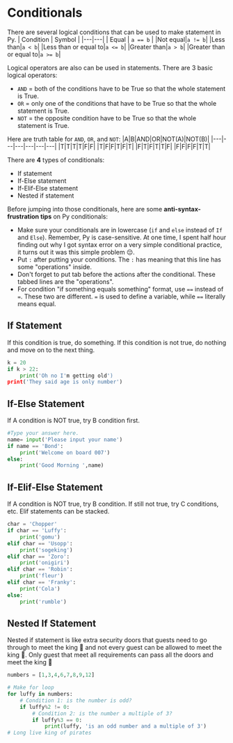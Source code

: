 # Conditionals
There are several logical conditions that can be used to make statement in Py.
| Condition | Symbol |
|---|---|
| Equal | `a == b` |
|Not equal|`a != b`|
|Less than|`a < b`|
|Less than or equal to|`a <= b`|
|Greater than|`a > b`|
|Greater than or equal to|`a >= b`|

Logical operators are also can be used in statements. There are 3 basic logical operators:<br/>
- `AND` = both of the conditions have to be True so that the whole statement is True.
- `OR` = only one of the conditions that have to be True so that the whole statement is True.
- `NOT` = the opposite condition have to be True so that the whole statement is True.

Here are truth table for `AND`, `OR`, and `NOT`:
|A|B|AND|OR|NOT(A)|NOT(B)|
|---|---|---|---|---|---|
|T|T|T|T|F|F|
|T|F|F|T|F|T|
|F|T|F|T|T|F|
|F|F|F|F|T|T|

There are **4** types of conditionals:
- If statement
- If-Else statement
- If-Elif-Else statement
- Nested if statement

Before jumping into those conditionals, here are some **anti-syntax-frustration tips** on Py conditionals:
- Make sure your conditionals are in lowercase (`if` and `else` instead of `If` and `Else`). Remember, Py is case-sensitive. At one time, I spent half hour finding out why I got syntax error on a very simple conditional practice, it turns out it was this simple problem 😔.
- Put `:` after putting your conditions. The `:` has meaning that this line has some "operations" inside. 
- Don't forget to put tab before the actions after the conditional. These tabbed lines are the "operations".
- For condition "if something equals something" format, use `==` instead of `=`. These two are different. `=` is used to define a variable, while `==` literally means equal.

## If Statement
If this condition is true, do something. If this condition is not true, do nothing and move on to the next thing.<br/>
```python
k = 20
if k > 22:
    print('Oh no I'm getting old')
print('They said age is only number')
```

## If-Else Statement
If A condition is NOT true, try B condition first. 
```python
#Type your answer here.
name= input('Please input your name')
if name == 'Bond':
    print('Welcome on board 007')
else:
    print('Good Morning ',name)
```

## If-Elif-Else Statement
If A condition is NOT true, try B condition. If still not true, try C conditions, etc. Elif statements can be stacked.<br/>
```python
char = 'Chopper'
if char == 'Luffy':
    print('gomu')
elif char == 'Usopp':
    print('sogeking')
elif char == 'Zoro':
    print('onigiri')
elif char == 'Robin':
    print('fleur')
elif char == 'Franky':
    print('Cola')
else:
    print('rumble')
```

## Nested If Statement
Nested if statement is like extra security doors that guests need to go through to meet the king 👑 and not every guest can be allowed to meet the king 👑. Only guest that meet all requirements can pass all the doors and meet the king 👑
```python
numbers = [1,3,4,6,7,8,9,12]

# Make for loop
for luffy in numbers:
    # Condition 1: is the number is odd?
    if luffy%2 != 0:
        # Condition 2: is the number a multiple of 3?
        if luffy%3 == 0:
            print(luffy, 'is an odd number and a multiple of 3')
# Long live king of pirates
```

 
